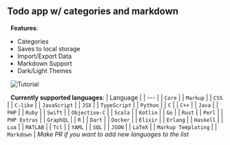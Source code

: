 ## Todo app w/ categories and markdown

&nbsp;
**Features**:

-   Categories
-   Saves to local storage
-   Import/Export Data
-   Markdown Support
-   Dark/Light Themes

&nbsp;
![Tutorial](/blob/example.gif)

&nbsp;
**Currently supported languages**:
| Language |
| --- |
| `Core` |
| `Markup` |
| `CSS` |
| `C-like` |
| `JavaScript` |
| `JSX` |
| `TypeScript` |
| `Python` |
| `C` |
| `C++` |
| `Java` |
| `PHP` |
| `Ruby` |
| `Swift` |
| `Objective-C` |
| `Scala` |
| `Kotlin` |
| `Go` |
| `Rust` |
| `Perl` |
| `PHP Extras` |
| `GraphQL` |
| `R` |
| `Dart` |
| `Docker` |
| `Elixir` |
| `Erlang` |
| `Haskell` |
| `Lua` |
| `MATLAB` |
| `Tcl` |
| `YAML` |
| `SQL` |
| `JSON` |
| `LaTeX` |
| `Markup Templating` |
| `Markdown` |
_Make PR if you want to add new languages to the list_
